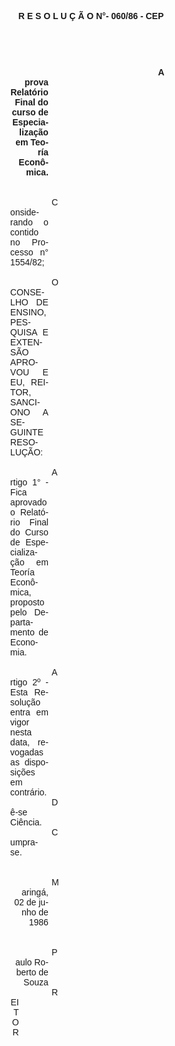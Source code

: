 <body lang=PT-BR style='tab-interval:36.0pt'>

<div class=Section1>

<p class=MsoNormal align=center style='text-align:center'><b style='mso-bidi-font-weight:
normal'><span style='font-family:Arial;mso-no-proof:yes'>R E S O L U Ç Ã O N°-
060/86 - CEP<o:p></o:p></span></b></p>

<p class=MsoNormal><span style='font-family:Arial;mso-no-proof:yes'><o:p>&nbsp;</o:p></span></p>

<p class=MsoNormal><span style='font-family:Arial;mso-no-proof:yes'><o:p>&nbsp;</o:p></span></p>

<p class=MsoNormal align=right style='margin-top:0cm;margin-right:240.15pt;
margin-bottom:0cm;margin-left:92.15pt;margin-bottom:.0001pt;text-align:right;
text-indent:177.2pt;tab-stops:16.0cm'><b style='mso-bidi-font-weight:normal'><span
style='font-family:Arial;mso-no-proof:yes'>Aprova Relatório Final do curso de
Especialização <st1:PersonName ProductID="em Teoría Econômica." w:st="on">em
 Teoría Econômica.</st1:PersonName><o:p></o:p></span></b></p>

<p class=MsoNormal style='margin-top:0cm;margin-right:240.15pt;margin-bottom:
0cm;margin-left:92.15pt;margin-bottom:.0001pt;text-align:justify;text-indent:
49.6pt'><span style='font-family:Arial;mso-no-proof:yes'><o:p>&nbsp;</o:p></span></p>

<p class=MsoNormal style='margin-top:0cm;margin-right:240.15pt;margin-bottom:
0cm;margin-left:92.15pt;margin-bottom:.0001pt;text-align:justify;text-indent:
49.6pt'><span style='font-family:Arial;mso-no-proof:yes'><o:p>&nbsp;</o:p></span></p>

<p class=MsoNormal style='margin-top:0cm;margin-right:240.15pt;margin-bottom:
0cm;margin-left:92.15pt;margin-bottom:.0001pt;text-align:justify;text-indent:
49.6pt'><span style='font-family:Arial;mso-no-proof:yes'>Considerando o contido
no Processo n° 1554/82;<o:p></o:p></span></p>

<p class=MsoNormal style='margin-top:0cm;margin-right:240.15pt;margin-bottom:
0cm;margin-left:92.15pt;margin-bottom:.0001pt;text-align:justify;text-indent:
49.6pt'><span style='font-family:Arial;mso-no-proof:yes'><o:p>&nbsp;</o:p></span></p>

<p class=MsoNormal style='margin-top:0cm;margin-right:240.15pt;margin-bottom:
0cm;margin-left:92.15pt;margin-bottom:.0001pt;text-align:justify;text-indent:
49.6pt'><span style='font-family:Arial;mso-no-proof:yes'>O CONSELHO DE ENSINO,
PESQUISA E EXTENSÃO APROVOU E EU, REITOR, SANCIONO A SEGUINTE RESOLUÇÃO:<o:p></o:p></span></p>

<p class=MsoNormal style='margin-top:0cm;margin-right:240.15pt;margin-bottom:
0cm;margin-left:92.15pt;margin-bottom:.0001pt;text-align:justify;text-indent:
49.6pt'><span style='font-family:Arial;mso-no-proof:yes'><o:p>&nbsp;</o:p></span></p>

<p class=MsoNormal style='margin-top:0cm;margin-right:240.15pt;margin-bottom:
0cm;margin-left:92.15pt;margin-bottom:.0001pt;text-align:justify;text-indent:
49.6pt'><span style='font-family:Arial;mso-no-proof:yes'>Artigo 1° - Fica
aprovado o Relatório Final do Curso de Especialização <st1:PersonName
ProductID="em Teoría Econômica" w:st="on">em Teoría Econômica</st1:PersonName>,
proposto pelo Departamento de Economia.<o:p></o:p></span></p>

<p class=MsoNormal style='margin-top:0cm;margin-right:240.15pt;margin-bottom:
0cm;margin-left:92.15pt;margin-bottom:.0001pt;text-align:justify;text-indent:
49.6pt'><span style='font-family:Arial;mso-no-proof:yes'><o:p>&nbsp;</o:p></span></p>

<p class=MsoNormal style='margin-top:0cm;margin-right:240.15pt;margin-bottom:
0cm;margin-left:92.15pt;margin-bottom:.0001pt;text-align:justify;text-indent:
49.6pt'><span style='font-family:Arial;mso-no-proof:yes'>Artigo 2º - Esta
Resolução entra em vigor nesta data, revogadas as disposições em contrário.<o:p></o:p></span></p>

<p class=MsoNormal style='margin-top:0cm;margin-right:240.15pt;margin-bottom:
0cm;margin-left:92.15pt;margin-bottom:.0001pt;text-align:justify;text-indent:
49.6pt'><span style='font-family:Arial'>Dê-se Ciência.<o:p></o:p></span></p>

<p class=MsoNormal style='margin-top:0cm;margin-right:240.15pt;margin-bottom:
0cm;margin-left:92.15pt;margin-bottom:.0001pt;text-align:justify;text-indent:
49.6pt'><span style='font-family:Arial'>Cumpra-se.<o:p></o:p></span></p>

<p class=MsoNormal style='margin-top:0cm;margin-right:240.15pt;margin-bottom:
0cm;margin-left:92.15pt;margin-bottom:.0001pt;text-align:justify;text-indent:
49.6pt'><span style='font-family:Arial'><o:p>&nbsp;</o:p></span></p>

<p class=MsoNormal style='margin-top:0cm;margin-right:240.15pt;margin-bottom:
0cm;margin-left:92.15pt;margin-bottom:.0001pt;text-align:justify;text-indent:
49.6pt'><span style='font-family:Arial'><o:p>&nbsp;</o:p></span></p>

<p class=MsoNormal align=right style='margin-top:0cm;margin-right:240.15pt;
margin-bottom:0cm;margin-left:92.15pt;margin-bottom:.0001pt;text-align:right;
text-indent:49.6pt'><span style='font-family:Arial'>Maringá, 02 de junho de
1986<o:p></o:p></span></p>

<p class=MsoNormal align=right style='margin-top:0cm;margin-right:240.15pt;
margin-bottom:0cm;margin-left:92.15pt;margin-bottom:.0001pt;text-align:right;
text-indent:49.6pt'><span style='font-family:Arial'><o:p>&nbsp;</o:p></span></p>

<p class=MsoNormal align=right style='margin-top:0cm;margin-right:240.15pt;
margin-bottom:0cm;margin-left:92.15pt;margin-bottom:.0001pt;text-align:right;
text-indent:49.6pt'><span style='font-family:Arial'><o:p>&nbsp;</o:p></span></p>

<p class=MsoNormal align=right style='margin-top:0cm;margin-right:240.15pt;
margin-bottom:0cm;margin-left:92.15pt;margin-bottom:.0001pt;text-align:right;
text-indent:49.6pt'><span style='font-family:Arial'>Paulo Roberto de Souza<o:p></o:p></span></p>

<p class=MsoNormal align=right style='margin-top:0cm;margin-right:275.55pt;
margin-bottom:0cm;margin-left:92.15pt;margin-bottom:.0001pt;text-align:right;
text-indent:49.6pt'><span style='font-family:Arial'>REITOR<span
style='mso-no-proof:yes'><o:p></o:p></span></span></p>

</div>

</body>
